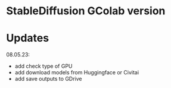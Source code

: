 # StableDiffusion GColab version
# Updates

08.05.23:
- add check type of GPU
- add download models from Huggingface or Civitai
- add save outputs to GDrive
